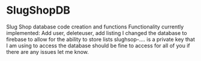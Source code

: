 # SlugShopDB
Slug Shop database code creation and functions
Functionality currently implemented: Add user, deleteuser, add listing
I changed the database to firebase to allow for the ability to store lists
slughsop-.... is a private key that I am using to access the database should be fine to access for all of you if there are any issues let me know.